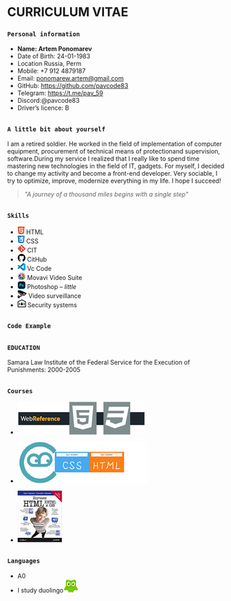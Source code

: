 # CURRICULUM VITAE 

### `Personal information`
* __Name:	Artem Ponomarev__
* Date of Birth:	24-01-1983
* Location	Russia, Perm
* Mobile:	+7 912 4879187
* Email: ponomarew.artem@gmail.com
* GitHub: https://github.com/pavcode83 
* Telegram: https://t.me/pav_59
* Discord:@pavcode83
* Driver’s licence:	B
##
### `A little bit about yourself`    

I am a retired soldier. He worked in the field of implementation of computer equipment, procurement of technical means of protectionand supervision, software.During my service I realized that I really like to spend time mastering new technologies in the field of IT, gadgets. For myself, I decided to change my activity and become a front-end developer. Very sociable, I try to optimize, improve, modernize everything in my life.  I hope I succeed!  
> *"A journey of a thousand miles begins with a single step"*
  
## 
### `Skills`
* ![](image/HTML.png) HTML
* ![](image/CSS.png) CSS
* ![](image/git.png) CIT
* ![](image/github.png) CitHub
* ![](image/vs-code.png) Vc Code
* ![](image/movavi.png) Movavi Video Suite 
* ![](image/Photoshop.png) Photoshop – _little_
* ![](image/Videosurveillance.png) Video surveillance
* ![](image/Securitysystems.png) Security systems
##
### `Code Example`
##
### `EDUCATION`
Samara Law Institute of the Federal Service for the Execution of Punishments:  2000-2005

##
### `Courses`
* [![webref](image/webref.png)](https://webref.ru/course)  

* [![ru.code-basics](image/Rucode.png)](https://ru.code-basics.com/)

* [![Head First HTML and CSS, 2nd edition](image/Head.png)](https://wickedlysmart.com/hfhtmlcss/)
##
### `Languages` 
* A0
* I study duolingo[![duolingo](image/duo.png)](https://www.duolingo.com/)
